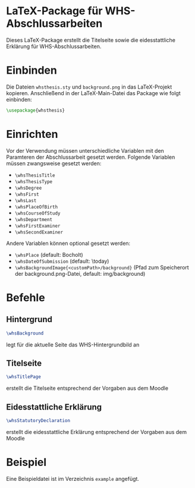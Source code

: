 # LaTeX-Package für WHS-Abschlussarbeiten

Dieses LaTeX-Package erstellt die Titelseite sowie die eidesstattliche Erklärung für WHS-Abschlussarbeiten.

# Einbinden

Die Dateien `whsthesis.sty` und `background.png` in das LaTeX-Projekt kopieren. Anschließend in der LaTeX-Main-Datei das Package wie folgt einbinden:

```latex
\usepackage{whsthesis}
```

# Einrichten

Vor der Verwendung müssen unterschiedliche Variablen mit den Paramteren der Abschlussarbeit gesetzt werden. Folgende Variablen müssen zwangsweise gesetzt werden:

- `\whsThesisTitle`
- `\whsThesisType`
- `\whsDegree`
- `\whsFirst`
- `\whsLast`
- `\whsPlaceOfBirth`
- `\whsCourseOfStudy`
- `\whsDepartment`
- `\whsFirstExaminer`
- `\whsSecondExaminer`

Andere Variablen können optional gesetzt werden: 

- `\whsPlace` (default: Bocholt)
- `\whsDateOfSubmission` (default: \today)
- `\whsBackgroundImage{<customPath>/background}` (Pfad zum Speicherort der background.png-Datei, default: img/background)

# Befehle

## Hintergrund

```latex
\whsBackground
```

legt für die aktuelle Seite das WHS-Hintergrundbild an

## Titelseite

```latex
\whsTitlePage
```

erstellt die Titelseite entsprechend der Vorgaben aus dem Moodle

## Eidesstattliche Erklärung

```latex
\whsStatutoryDeclaration
```

erstellt die eidesstattliche Erklärung entsprechend der Vorgaben aus dem Moodle

# Beispiel

Eine Beispieldatei ist im Verzeichnis `example` angefügt.
